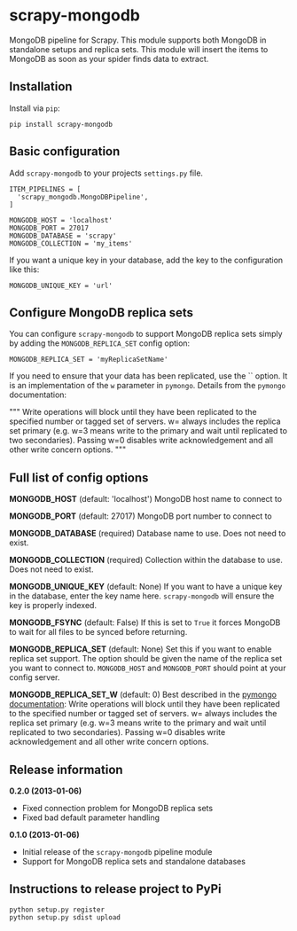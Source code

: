 scrapy-mongodb
==============
MongoDB pipeline for Scrapy. This module supports both MongoDB in standalone setups and replica sets. This module will insert the items to MongoDB as soon as your spider finds data to extract.

Installation
------------
Install via `pip`:

    pip install scrapy-mongodb

Basic configuration
-------------------
Add `scrapy-mongodb` to your projects `settings.py` file.

    ITEM_PIPELINES = [
      'scrapy_mongodb.MongoDBPipeline',
    ]

    MONGODB_HOST = 'localhost'
    MONGODB_PORT = 27017
    MONGODB_DATABASE = 'scrapy'
    MONGODB_COLLECTION = 'my_items'

If you want a unique key in your database, add the key to the configuration like this:

    MONGODB_UNIQUE_KEY = 'url'

Configure MongoDB replica sets
------------------------------
You can configure `scrapy-mongodb` to support MongoDB replica sets simply by adding the `MONGODB_REPLICA_SET` config option:

    MONGODB_REPLICA_SET = 'myReplicaSetName'

If you need to ensure that your data has been replicated, use the `` option. It is an implementation of the `w` parameter in `pymongo`. Details from the `pymongo` documentation:

"""
Write operations will block until they have been replicated to the specified number or tagged set of servers. w=<int> always includes the replica set primary (e.g. w=3 means write to the primary and wait until replicated to two secondaries). Passing w=0 disables write acknowledgement and all other write concern options.
"""

Full list of config options
---------------------------
**MONGODB_HOST** (default: 'localhost')
MongoDB host name to connect to

**MONGODB_PORT** (default: 27017)
MongoDB port number to connect to

**MONGODB_DATABASE** (required)
Database name to use. Does not need to exist.

**MONGODB_COLLECTION** (required)
Collection within the database to use. Does not need to exist.

**MONGODB_UNIQUE_KEY** (default: None)
If you want to have a unique key in the database, enter the key name here. `scrapy-mongodb` will ensure the key is properly indexed.

**MONGODB_FSYNC** (default: False)
If this is set to `True` it forces MongoDB to wait for all files to be synced before returning.

**MONGODB_REPLICA_SET** (default: None)
Set this if you want to enable replica set support. The option should be given the name of the replica set you want to connect to. `MONGODB_HOST` and `MONGODB_PORT` should point at your config server.

**MONGODB_REPLICA_SET_W** (default: 0)
Best described in the [pymongo documentation](http://api.mongodb.org/python/current/api/pymongo/mongo_replica_set_client.html#pymongo.mongo_replica_set_client.MongoReplicaSetClient):
Write operations will block until they have been replicated to the specified number or tagged set of servers. w=<int> always includes the replica set primary (e.g. w=3 means write to the primary and wait until replicated to two secondaries). Passing w=0 disables write acknowledgement and all other write concern options.

Release information
-------------------
**0.2.0 (2013-01-06)**
- Fixed connection problem for MongoDB replica sets
- Fixed bad default parameter handling

**0.1.0 (2013-01-06)**
- Initial release of the `scrapy-mongodb` pipeline module
- Support for MongoDB replica sets and standalone databases

Instructions to release project to PyPi
---------------------------------------

    python setup.py register
    python setup.py sdist upload
